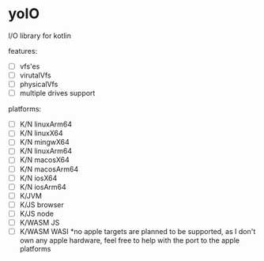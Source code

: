 # yoIO

I/O library for kotlin

features:
- [ ] vfs'es
- [ ] virutalVfs
- [ ] physicalVfs
- [ ] multiple drives support

platforms:
- [ ] K/N linuxArm64
- [ ] K/N linuxX64
- [ ] K/N mingwX64
- [ ] K/N linuxArm64
- [ ] K/N macosX64
- [ ] K/N macosArm64
- [ ] K/N iosX64
- [ ] K/N iosArm64
- [ ] K/JVM
- [ ] K/JS browser
- [ ] K/JS node
- [ ] K/WASM JS
- [ ] K/WASM WASI
*no apple targets are planned to be supported, as
I don't own any apple hardware, feel free to
help with the port to the apple platforms